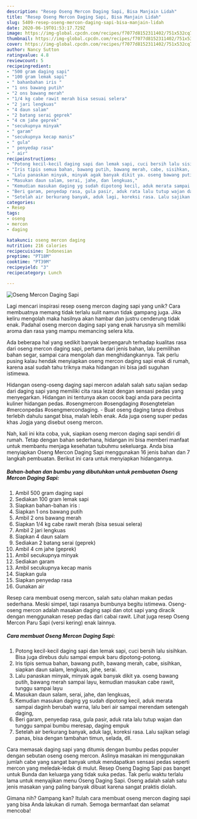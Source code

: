 ```yaml
---
description: "Resep Oseng Mercon Daging Sapi, Bisa Manjain Lidah"
title: "Resep Oseng Mercon Daging Sapi, Bisa Manjain Lidah"
slug: 5409-resep-oseng-mercon-daging-sapi-bisa-manjain-lidah
date: 2020-06-19T01:53:17.729Z
image: https://img-global.cpcdn.com/recipes/f7077d8152311402/751x532cq70/oseng-mercon-daging-sapi-foto-resep-utama.jpg
thumbnail: https://img-global.cpcdn.com/recipes/f7077d8152311402/751x532cq70/oseng-mercon-daging-sapi-foto-resep-utama.jpg
cover: https://img-global.cpcdn.com/recipes/f7077d8152311402/751x532cq70/oseng-mercon-daging-sapi-foto-resep-utama.jpg
author: Nancy Sutton
ratingvalue: 4.8
reviewcount: 5
recipeingredient:
- "500 gram daging sapi"
- "100 gram lemak sapi"
- " bahanbahan iris "
- "1 ons bawang putih"
- "2 ons bawang merah"
- "1/4 kg cabe rawit merah bisa sesuai selera"
- "2 jari lengkuas"
- "4 daun salam"
- "2 batang serai geprek"
- "4 cm jahe geprek"
- "secukupnya minyak"
- " garam"
- "secukupnya kecap manis"
- " gula"
- " penyedap rasa"
- " air"
recipeinstructions:
- "Potong kecil-kecil daging sapi dan lemak sapi, cuci bersih lalu sisihkan. Bisa juga direbus dulu sampai empuk baru dipotong-potong."
- "Iris tipis semua bahan, bawang putih, bawang merah, cabe, sisihkan, siapkan daun salam, lengkuas, jahe, serai."
- "Lalu panaskan minyak, minyak agak banyak dikit ya. oseng bawang putih, bawang merah sampai layu, kemudian masukan cabe rawit, tunggu sampai layu"
- "Masukan daun salam, serai, jahe, dan lengkuas,"
- "Kemudian masukan daging yg sudah dipotong kecil, aduk merata sampai daginh berubah warna, lalu beri air sampai merendam setengah daging,"
- "Beri garam, penyedap rasa, gula pasir, aduk rata lalu tutup wajan dan tunggu sampai bumbu meresap, daging empuk"
- "Setelah air berkurang banyak, aduk lagi, koreksi rasa. Lalu sajikan selagi panas, bisa dengan tambahan timun, selada, dll."
categories:
- Resep
tags:
- oseng
- mercon
- daging

katakunci: oseng mercon daging 
nutrition: 216 calories
recipecuisine: Indonesian
preptime: "PT18M"
cooktime: "PT39M"
recipeyield: "3"
recipecategory: Lunch

---
```



![Oseng Mercon Daging Sapi](https://img-global.cpcdn.com/recipes/f7077d8152311402/751x532cq70/oseng-mercon-daging-sapi-foto-resep-utama.jpg)

Lagi mencari inspirasi resep oseng mercon daging sapi yang unik? Cara membuatnya memang tidak terlalu sulit namun tidak gampang juga. Jika keliru mengolah maka hasilnya akan hambar dan justru cenderung tidak enak. Padahal oseng mercon daging sapi yang enak harusnya sih memiliki aroma dan rasa yang mampu memancing selera kita.

Ada beberapa hal yang sedikit banyak berpengaruh terhadap kualitas rasa dari oseng mercon daging sapi, pertama dari jenis bahan, lalu pemilihan bahan segar, sampai cara mengolah dan menghidangkannya. Tak perlu pusing kalau hendak menyiapkan oseng mercon daging sapi enak di rumah, karena asal sudah tahu triknya maka hidangan ini bisa jadi suguhan istimewa.

Hidangan oseng-oseng daging sapi mercon adalah salah satu sajian sedap dari daging sapi yang memiliki cita rasa lezat dengan sensasi pedas yang menyegarkan. Hidangan ini tentunya akan cocok bagi anda para pecinta kuliner hidangan pedas. #osengmercon #osengdaging #osengtetelan #merconpedas #osengmercondaging. - Buat oseng daging tanpa direbus terlebih dahulu sangat bisa, malah lebih enak. Ada juga oseng super pedas khas Jogja yang disebut oseng mercon.


Nah, kali ini kita coba, yuk, siapkan oseng mercon daging sapi sendiri di rumah. Tetap dengan bahan sederhana, hidangan ini bisa memberi manfaat untuk membantu menjaga kesehatan tubuhmu sekeluarga. Anda bisa menyiapkan Oseng Mercon Daging Sapi menggunakan 16 jenis bahan dan 7 langkah pembuatan. Berikut ini cara untuk menyiapkan hidangannya.

<!--inarticleads1-->

##### Bahan-bahan dan bumbu yang dibutuhkan untuk pembuatan Oseng Mercon Daging Sapi:

1. Ambil 500 gram daging sapi
1. Sediakan 100 gram lemak sapi
1. Siapkan  bahan-bahan iris :
1. Siapkan 1 ons bawang putih
1. Ambil 2 ons bawang merah
1. Siapkan 1/4 kg cabe rawit merah (bisa sesuai selera)
1. Ambil 2 jari lengkuas
1. Siapkan 4 daun salam
1. Sediakan 2 batang serai (geprek)
1. Ambil 4 cm jahe (geprek)
1. Ambil secukupnya minyak
1. Sediakan  garam
1. Ambil secukupnya kecap manis
1. Siapkan  gula
1. Siapkan  penyedap rasa
1. Gunakan  air


Resep cara membuat oseng mercon, salah satu olahan makan pedas sederhana. Meski simpel, tapi rasanya bumbunya begitu istimewa. Oseng-oseng mercon adalah masakan daging sapi dan otot sapi yang diracik dengan menggunakan resep pedas dari cabai rawit. Lihat juga resep Oseng Mercon Paru Sapi (versi kering) enak lainnya. 

<!--inarticleads2-->

##### Cara membuat Oseng Mercon Daging Sapi:

1. Potong kecil-kecil daging sapi dan lemak sapi, cuci bersih lalu sisihkan. Bisa juga direbus dulu sampai empuk baru dipotong-potong.
1. Iris tipis semua bahan, bawang putih, bawang merah, cabe, sisihkan, siapkan daun salam, lengkuas, jahe, serai.
1. Lalu panaskan minyak, minyak agak banyak dikit ya. oseng bawang putih, bawang merah sampai layu, kemudian masukan cabe rawit, tunggu sampai layu
1. Masukan daun salam, serai, jahe, dan lengkuas,
1. Kemudian masukan daging yg sudah dipotong kecil, aduk merata sampai daginh berubah warna, lalu beri air sampai merendam setengah daging,
1. Beri garam, penyedap rasa, gula pasir, aduk rata lalu tutup wajan dan tunggu sampai bumbu meresap, daging empuk
1. Setelah air berkurang banyak, aduk lagi, koreksi rasa. Lalu sajikan selagi panas, bisa dengan tambahan timun, selada, dll.


Cara memasak daging sapi yang ditumis dengan bumbu pedas populer dengan sebutan oseng oseng mercon. Aslinya masakan ini menggunakan jumlah cabe yang sangat banyak untuk mendapatkan sensasi pedas seperti mercon yang meledak-ledak di mulut. Resep Oseng Daging Sapi pas banget untuk Bunda dan keluarga yang tidak suka pedas. Tak perlu waktu terlalu lama untuk menyajikan menu Oseng Daging Sapi. Oseng adalah salah satu jenis masakan yang paling banyak dibuat karena sangat praktis diolah. 

Gimana nih? Gampang kan? Itulah cara membuat oseng mercon daging sapi yang bisa Anda lakukan di rumah. Semoga bermanfaat dan selamat mencoba!
